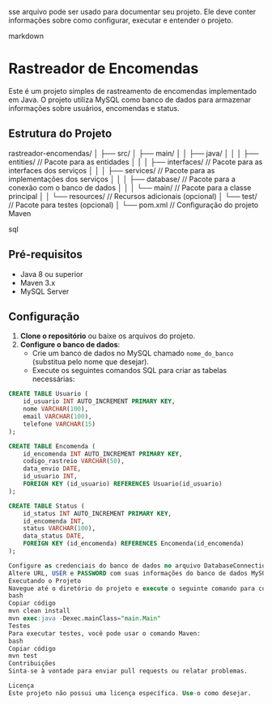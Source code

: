 sse arquivo pode ser usado para documentar seu projeto. Ele deve conter informações sobre como configurar, executar e entender o projeto.

markdown

# Rastreador de Encomendas

Este é um projeto simples de rastreamento de encomendas implementado em Java. O projeto utiliza MySQL como banco de dados para armazenar informações sobre usuários, encomendas e status.

## Estrutura do Projeto

rastreador-encomendas/ │ ├── src/ │ ├── main/ │ │ ├── java/ │ │ │ ├── entities/ // Pacote para as entidades │ │ │ ├── interfaces/ // Pacote para as interfaces dos serviços │ │ │ ├── services/ // Pacote para as implementações dos serviços │ │ │ ├── database/ // Pacote para a conexão com o banco de dados │ │ │ └── main/ // Pacote para a classe principal │ │ └── resources/ // Recursos adicionais (opcional) │ └── test/ // Pacote para testes (opcional) │ └── pom.xml // Configuração do projeto Maven

sql

## Pré-requisitos

- Java 8 ou superior
- Maven 3.x
- MySQL Server

## Configuração

1. **Clone o repositório** ou baixe os arquivos do projeto.
2. **Configure o banco de dados**:
   - Crie um banco de dados no MySQL chamado `nome_do_banco` (substitua pelo nome que desejar).
   - Execute os seguintes comandos SQL para criar as tabelas necessárias:

```sql
CREATE TABLE Usuario (
    id_usuario INT AUTO_INCREMENT PRIMARY KEY,
    nome VARCHAR(100),
    email VARCHAR(100),
    telefone VARCHAR(15)
);

CREATE TABLE Encomenda (
    id_encomenda INT AUTO_INCREMENT PRIMARY KEY,
    codigo_rastreio VARCHAR(50),
    data_envio DATE,
    id_usuario INT,
    FOREIGN KEY (id_usuario) REFERENCES Usuario(id_usuario)
);

CREATE TABLE Status (
    id_status INT AUTO_INCREMENT PRIMARY KEY,
    id_encomenda INT,
    status VARCHAR(100),
    data_status DATE,
    FOREIGN KEY (id_encomenda) REFERENCES Encomenda(id_encomenda)
);

Configure as credenciais do banco de dados no arquivo DatabaseConnection.java:
Altere URL, USER e PASSWORD com suas informações do banco de dados MySQL.
Executando o Projeto
Navegue até o diretório do projeto e execute o seguinte comando para compilar e executar o projeto:
bash
Copiar código
mvn clean install
mvn exec:java -Dexec.mainClass="main.Main"
Testes
Para executar testes, você pode usar o comando Maven:
bash
Copiar código
mvn test
Contribuições
Sinta-se à vontade para enviar pull requests ou relatar problemas.

Licença
Este projeto não possui uma licença específica. Use-o como desejar.








